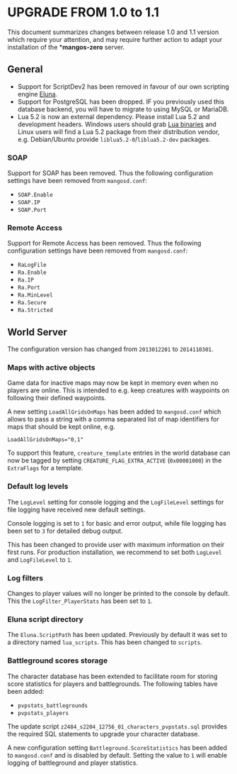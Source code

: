 UPGRADE FROM 1.0 to 1.1
=======================

This document summarizes changes between release 1.0 and 1.1 version which require
your attention, and may require further action to adapt your installation of the
***mangos-zero** server.

## General

* Support for ScriptDev2 has been removed in favour of our own scripting engine
  [Eluna](http://eluna.demudevs.com/).
* Support for PostgreSQL has been dropped. IF you previously used this database
  backend, you will have to migrate to using MySQL or MariaDB.
* Lua 5.2 is now an external dependency. Please install Lua 5.2 and development
  headers. Windows users should grab [Lua binaries](http://luabinaries.sourceforge.net/)
  and Linux users will find a Lua 5.2 package from their distribution vendor, e.g.
  Debian/Ubuntu provide `liblua5.2-0`/`liblua5.2-dev` packages.

### SOAP

Support for SOAP has been removed. Thus the following configuration settings
have been removed from `mangosd.conf`:

* `SOAP.Enable`
* `SOAP.IP`
* `SOAP.Port`

### Remote Access

Support for Remote Access has been removed. Thus the following configuration
settings have been removed from `mangosd.conf`:

* `RaLogFile`
* `Ra.Enable`
* `Ra.IP`
* `Ra.Port`
* `Ra.MinLevel`
* `Ra.Secure`
* `Ra.Stricted`

## World Server

The configuration version has changed from `2013012201` to `2014110301`.

### Maps with active objects

Game data for inactive maps may now be kept in memory even when no players
are online. This is intended to e.g. keep creatures with waypoints on following
their defined waypoints.

A new setting `LoadAllGridsOnMaps` has been added to `mangosd.conf` which allows
to pass a string with a comma separated list of map identifiers for maps that
should be kept online, e.g.

    LoadAllGridsOnMaps="0,1"

To support this feature, `creature_template` entries in the world database
can now be tagged by setting `CREATURE_FLAG_EXTRA_ACTIVE` (`0x00001000`) in
the `ExtraFlags` for a template.

### Default log levels

The `LogLevel` setting for console logging and the `LogFileLevel` settings
for file logging have received new default settings.

Console logging is set to `1` for basic and error output, while file logging
has been set to `3` for detailed debug output.

This has been changed to provide user with maximum information on their first
runs. For production installation, we recommend to set both `LogLevel` and
`LogFileLevel` to `1`.

### Log filters

Changes to player values will no longer be printed to the console by default.
This the `LogFilter_PlayerStats` has been set to `1`.

### Eluna script directory

The `Eluna.ScriptPath` has been updated. Previously by default it was set to
a directory named `lua_scripts`. This has been changed to `scripts`.

### Battleground scores storage

The character database has been extended to facilitate room for storing score
statistics for players and battlegrounds. The following tables have been
added:

* `pvpstats_battlegrounds`
* `pvpstats_players`

The update script `z2484_s2204_12756_01_characters_pvpstats.sql` provides the
required SQL statements to upgrade your character database.

A new configuration setting `Battleground.ScoreStatistics` has been added
to `mangosd.conf` and is disabled by default. Setting the value to `1` will
enable logging of battleground and player statistics.
